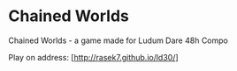 Chained Worlds
===========
Chained Worlds - a game made for Ludum Dare 48h Compo

Play on address: [http://rasek7.github.io/ld30/]
